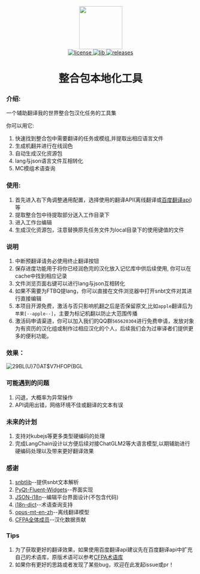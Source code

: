 <div align="center">
  <img width="115" height="115" src="https://i.postimg.cc/FzQGyDgr/logo.png">
</div>
<div align="center">
    <a href="https://github.com/XDawned/ModpackLocalizationTools/blob/main/LICENSE">
 <img src="https://img.shields.io/github/license/mashape/apistatus.svg" alt="license">
    </a>
    <a href="https://github.com/Tryanks/python-snbtlib">
        <img src="https://img.shields.io/badge/lib-snbtlib-brightgreen" alt="lib">
    </a>
    <a href="https://github.com/XDawned/ModpackLocalizationTools/releases/tag/v1.0.0">
        <img src="https://img.shields.io/badge/releases-1.0-blue" alt="releases">
    </a>

# 整合包本地化工具
</div>

### 介绍:

一个辅助翻译我的世界整合包汉化任务的工具集

你可以用它:
1. 快速找到整合包中需要翻译的任务或模组,并提取出相应语言文件
2. 生成机翻并进行在线润色
3. 自动生成汉化资源包
4. lang与json语言文件互相转化
5. MC模组术语查询
### 使用:
1. 首先进入右下角调整通用配置，选择使用的翻译API(离线翻译或[百度翻译api](bce.baidu.com))等
2. 提取整合包中待提取部分送入工作目录下
3. 进入工作台编辑
4. 生成汉化资源包，注意替换原先任务文件为local目录下的使用键值的文件
### 说明
1. 中断预翻译请务必使用终止翻译按钮
2. 保存进度功能用于将你已经润色完的汉化放入记忆库中供后续使用, 你可以在cache中找到相应记录
3. 文件浏览页面右键可以进行lang与json互相转化
4. 如果不需要为FTBQ提lang，你可以直接在文件浏览器中打开snbt文件对其进行直接编辑
5. 本项目开源免费，激活与否只影响机翻之后是否保留原文,比如`apple`翻译后为`苹果[--apple--]`，主要为标记机翻以防止大范围传播
6. 激活码申请渠道，你可以加入我们的QQ群`565620304`进行免费申请，发放对象为有资历的汉化组或制作过相应汉化的个人，后续我们会为过审译者们提供更多的便利功能。
### 效果：
![29BL(U}7()AT$V7HFOP(BGL](https://github.com/XDawned/ModpackLocalizationTools/assets/96915192/c43ec8fe-b0da-466f-be98-60299b03a76e)


### 可能遇到的问题
1. 闪退，大概率为异常操作
2. API调用出错，网络环境不佳或翻译的文本有误

### 未来的计划
1. 支持对kubejs等更多类型硬编码的处理
2. 完成LangChain设计以方便后续对接ChatGLM2等大语言模型,以期辅助进行硬编码处理以及带来更好翻译效果
### 感谢
1. [snbtlib](https://github.com/Tryanks/python-snbtlib)--提供snbt文本解析
2. [PyQt-Fluent-Widgets](https://github.com/zhiyiYo/PyQt-Fluent-Widgets)--界面实现
3. [JSON-i18n](https://github.com/MonianHello/JSON-i18n)--编辑平台界面设计(不包含代码)
4. [i18n-dict](https://github.com/CFPATools/i18n-dict)--术语查询支持
5. [opus-mt-en-zh](https://huggingface.co/Helsinki-NLP/opus-mt-en-zh)--离线翻译模型
6. [CFPA全体成员](https://cfpa.site/)--汉化数据贡献
### Tips
1. 为了获取更好的翻译效果，如果使用百度翻译api建议先在百度翻译api中扩充自己的术语库，原版术语可以参考[CFPA术语库](https://github.com/CFPAOrg/Glossary)
2. 如果你有更好的思路或者发现了某些bug，欢迎在此发起issue或pr！

